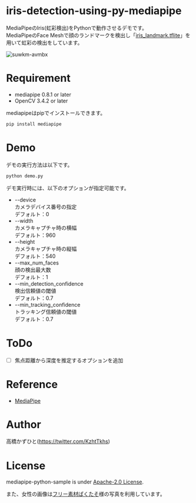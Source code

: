 # iris-detection-using-py-mediapipe
MediaPipeのIris(虹彩検出)をPythonで動作させるデモです。<br>
MediaPipeのFace Meshで顔のランドマークを検出し「[iris_landmark.tflite](https://github.com/google/mediapipe/blob/master/mediapipe/modules/iris_landmark/iris_landmark.tflite)」を用いて虹彩の検出をしています。<br>

![suwkm-avmbx](https://user-images.githubusercontent.com/37477845/101514487-a59d8500-39c0-11eb-8346-d3c9ab917ea6.gif)

# Requirement 
* mediapipe 0.8.1 or later
* OpenCV 3.4.2 or later

mediapipeはpipでインストールできます。
```bash
pip install mediapipe
```

# Demo
デモの実行方法は以下です。
```bash
python demo.py
```
デモ実行時には、以下のオプションが指定可能です。

* --device<br>
カメラデバイス番号の指定<br>
デフォルト：0
* --width<br>
カメラキャプチャ時の横幅<br>
デフォルト：960
* --height<br>
カメラキャプチャ時の縦幅<br>
デフォルト：540
* --max_num_faces<br>
顔の検出最大数<br>
デフォルト：1
* --min_detection_confidence<br>
検出信頼値の閾値<br>
デフォルト：0.7
* --min_tracking_confidence<br>
トラッキング信頼値の閾値<br>
デフォルト：0.7

# ToDo
- [ ] 焦点距離から深度を推定するオプションを追加

# Reference
* [MediaPipe](https://github.com/google/mediapipe)

# Author
高橋かずひと(https://twitter.com/KzhtTkhs)
 
# License 
mediapipe-python-sample is under [Apache-2.0 License](LICENSE).

また、女性の画像は[フリー素材ぱくたそ](https://www.pakutaso.com)様の写真を利用しています。

